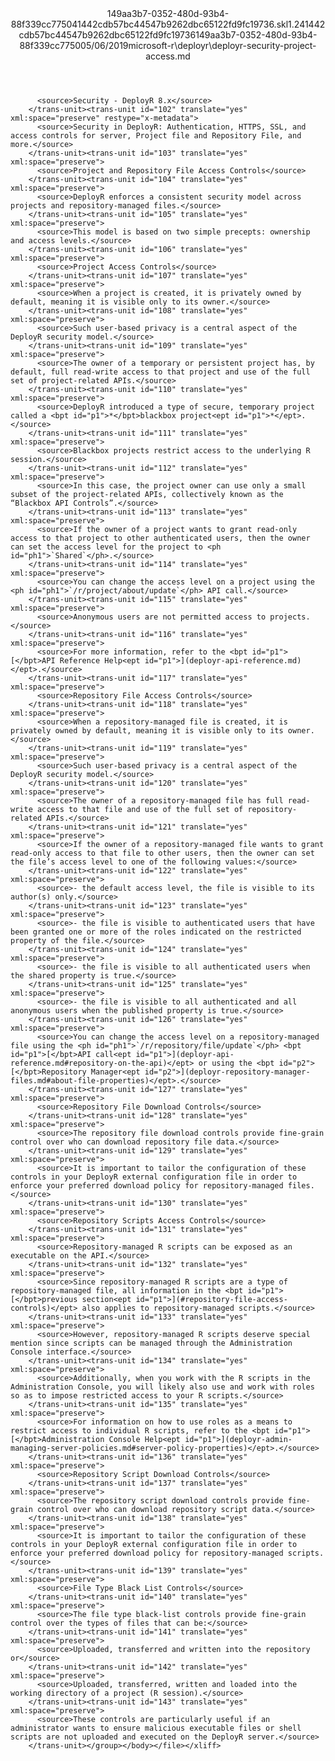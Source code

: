 <?xml version="1.0"?><xliff version="1.2" xmlns="urn:oasis:names:tc:xliff:document:1.2" xmlns:xsi="http://www.w3.org/2001/XMLSchema-instance" xsi:schemaLocation="urn:oasis:names:tc:xliff:document:1.2 xliff-core-1.2-transitional.xsd"><file datatype="xml" original="deployr-security-project-access.md" source-language="en-US" target-language="en-US"><header><tool tool-id="mdxliff" tool-name="mdxliff" tool-version="1.0-1931010" tool-company="Microsoft" /><xliffext:skl_file_name xmlns:xliffext="urn:microsoft:content:schema:xliffextensions">149aa3b7-0352-480d-93b4-88f339cc775041442cdb57bc44547b9262dbc65122fd9fc19736.skl</xliffext:skl_file_name><xliffext:version xmlns:xliffext="urn:microsoft:content:schema:xliffextensions">1.2</xliffext:version><xliffext:ms.openlocfilehash xmlns:xliffext="urn:microsoft:content:schema:xliffextensions">41442cdb57bc44547b9262dbc65122fd9fc19736</xliffext:ms.openlocfilehash><xliffext:ms.sourcegitcommit xmlns:xliffext="urn:microsoft:content:schema:xliffextensions">149aa3b7-0352-480d-93b4-88f339cc7750</xliffext:ms.sourcegitcommit><xliffext:ms.lasthandoff xmlns:xliffext="urn:microsoft:content:schema:xliffextensions">05/06/2019</xliffext:ms.lasthandoff><xliffext:ms.openlocfilepath xmlns:xliffext="urn:microsoft:content:schema:xliffextensions">microsoft-r\deployr\deployr-security-project-access.md</xliffext:ms.openlocfilepath></header><body><group id="content" extype="content"><trans-unit id="101" translate="yes" xml:space="preserve" restype="x-metadata">
          <source>Security - DeployR 8.x</source>
        </trans-unit><trans-unit id="102" translate="yes" xml:space="preserve" restype="x-metadata">
          <source>Security in DeployR: Authentication, HTTPS, SSL, and access controls for server, Project file and Repository File, and more.</source>
        </trans-unit><trans-unit id="103" translate="yes" xml:space="preserve">
          <source>Project and Repository File Access Controls</source>
        </trans-unit><trans-unit id="104" translate="yes" xml:space="preserve">
          <source>DeployR enforces a consistent security model across projects and repository-managed files.</source>
        </trans-unit><trans-unit id="105" translate="yes" xml:space="preserve">
          <source>This model is based on two simple precepts: ownership and access levels.</source>
        </trans-unit><trans-unit id="106" translate="yes" xml:space="preserve">
          <source>Project Access Controls</source>
        </trans-unit><trans-unit id="107" translate="yes" xml:space="preserve">
          <source>When a project is created, it is privately owned by default, meaning it is visible only to its owner.</source>
        </trans-unit><trans-unit id="108" translate="yes" xml:space="preserve">
          <source>Such user-based privacy is a central aspect of the DeployR security model.</source>
        </trans-unit><trans-unit id="109" translate="yes" xml:space="preserve">
          <source>The owner of a temporary or persistent project has, by default, full read-write access to that project and use of the full set of project-related APIs.</source>
        </trans-unit><trans-unit id="110" translate="yes" xml:space="preserve">
          <source>DeployR introduced a type of secure, temporary project called a <bpt id="p1">*</bpt>blackbox project<ept id="p1">*</ept>.</source>
        </trans-unit><trans-unit id="111" translate="yes" xml:space="preserve">
          <source>Blackbox projects restrict access to the underlying R session.</source>
        </trans-unit><trans-unit id="112" translate="yes" xml:space="preserve">
          <source>In this case, the project owner can use only a small subset of the project-related APIs, collectively known as the “Blackbox API Controls”.</source>
        </trans-unit><trans-unit id="113" translate="yes" xml:space="preserve">
          <source>If the owner of a project wants to grant read-only access to that project to other authenticated users, then the owner can set the access level for the project to <ph id="ph1">`Shared`</ph>.</source>
        </trans-unit><trans-unit id="114" translate="yes" xml:space="preserve">
          <source>You can change the access level on a project using the <ph id="ph1">`/r/project/about/update`</ph> API call.</source>
        </trans-unit><trans-unit id="115" translate="yes" xml:space="preserve">
          <source>Anonymous users are not permitted access to projects.</source>
        </trans-unit><trans-unit id="116" translate="yes" xml:space="preserve">
          <source>For more information, refer to the <bpt id="p1">[</bpt>API Reference Help<ept id="p1">](deployr-api-reference.md)</ept>.</source>
        </trans-unit><trans-unit id="117" translate="yes" xml:space="preserve">
          <source>Repository File Access Controls</source>
        </trans-unit><trans-unit id="118" translate="yes" xml:space="preserve">
          <source>When a repository-managed file is created, it is privately owned by default, meaning it is visible only to its owner.</source>
        </trans-unit><trans-unit id="119" translate="yes" xml:space="preserve">
          <source>Such user-based privacy is a central aspect of the DeployR security model.</source>
        </trans-unit><trans-unit id="120" translate="yes" xml:space="preserve">
          <source>The owner of a repository-managed file has full read-write access to that file and use of the full set of repository-related APIs.</source>
        </trans-unit><trans-unit id="121" translate="yes" xml:space="preserve">
          <source>If the owner of a repository-managed file wants to grant read-only access to that file to other users, then the owner can set the file’s access level to one of the following values:</source>
        </trans-unit><trans-unit id="122" translate="yes" xml:space="preserve">
          <source>- the default access level, the file is visible to its author(s) only.</source>
        </trans-unit><trans-unit id="123" translate="yes" xml:space="preserve">
          <source>- the file is visible to authenticated users that have been granted one or more of the roles indicated on the restricted property of the file.</source>
        </trans-unit><trans-unit id="124" translate="yes" xml:space="preserve">
          <source>- the file is visible to all authenticated users when the shared property is true.</source>
        </trans-unit><trans-unit id="125" translate="yes" xml:space="preserve">
          <source>- the file is visible to all authenticated and all anonymous users when the published property is true.</source>
        </trans-unit><trans-unit id="126" translate="yes" xml:space="preserve">
          <source>You can change the access level on a repository-managed file using the <ph id="ph1">`/r/repository/file/update`</ph> <bpt id="p1">[</bpt>API call<ept id="p1">](deployr-api-reference.md#repository-on-the-api)</ept> or using the <bpt id="p2">[</bpt>Repository Manager<ept id="p2">](deployr-repository-manager-files.md#about-file-properties)</ept>.</source>
        </trans-unit><trans-unit id="127" translate="yes" xml:space="preserve">
          <source>Repository File Download Controls</source>
        </trans-unit><trans-unit id="128" translate="yes" xml:space="preserve">
          <source>The repository file download controls provide fine-grain control over who can download repository file data.</source>
        </trans-unit><trans-unit id="129" translate="yes" xml:space="preserve">
          <source>It is important to tailor the configuration of these controls in your DeployR external configuration file in order to enforce your preferred download policy for repository-managed files.</source>
        </trans-unit><trans-unit id="130" translate="yes" xml:space="preserve">
          <source>Repository Scripts Access Controls</source>
        </trans-unit><trans-unit id="131" translate="yes" xml:space="preserve">
          <source>Repository-managed R scripts can be exposed as an executable on the API.</source>
        </trans-unit><trans-unit id="132" translate="yes" xml:space="preserve">
          <source>Since repository-managed R scripts are a type of repository-managed file, all information in the <bpt id="p1">[</bpt>previous section<ept id="p1">](#repository-file-access-controls)</ept> also applies to repository-managed scripts.</source>
        </trans-unit><trans-unit id="133" translate="yes" xml:space="preserve">
          <source>However, repository-managed R scripts deserve special mention since scripts can be managed through the Administration Console interface.</source>
        </trans-unit><trans-unit id="134" translate="yes" xml:space="preserve">
          <source>Additionally, when you work with the R scripts in the Administration Console, you will likely also use and work with roles so as to impose restricted access to your R scripts.</source>
        </trans-unit><trans-unit id="135" translate="yes" xml:space="preserve">
          <source>For information on how to use roles as a means to restrict access to individual R scripts, refer to the <bpt id="p1">[</bpt>Administration Console Help<ept id="p1">](deployr-admin-managing-server-policies.md#server-policy-properties)</ept>.</source>
        </trans-unit><trans-unit id="136" translate="yes" xml:space="preserve">
          <source>Repository Script Download Controls</source>
        </trans-unit><trans-unit id="137" translate="yes" xml:space="preserve">
          <source>The repository script download controls provide fine-grain control over who can download repository script data.</source>
        </trans-unit><trans-unit id="138" translate="yes" xml:space="preserve">
          <source>It is important to tailor the configuration of these controls in your DeployR external configuration file in order to enforce your preferred download policy for repository-managed scripts.</source>
        </trans-unit><trans-unit id="139" translate="yes" xml:space="preserve">
          <source>File Type Black List Controls</source>
        </trans-unit><trans-unit id="140" translate="yes" xml:space="preserve">
          <source>The file type black-list controls provide fine-grain control over the types of files that can be:</source>
        </trans-unit><trans-unit id="141" translate="yes" xml:space="preserve">
          <source>Uploaded, transferred and written into the repository or</source>
        </trans-unit><trans-unit id="142" translate="yes" xml:space="preserve">
          <source>Uploaded, transferred, written and loaded into the working directory of a project (R session).</source>
        </trans-unit><trans-unit id="143" translate="yes" xml:space="preserve">
          <source>These controls are particularly useful if an administrator wants to ensure malicious executable files or shell scripts are not uploaded and executed on the DeployR server.</source>
        </trans-unit></group></body></file></xliff>